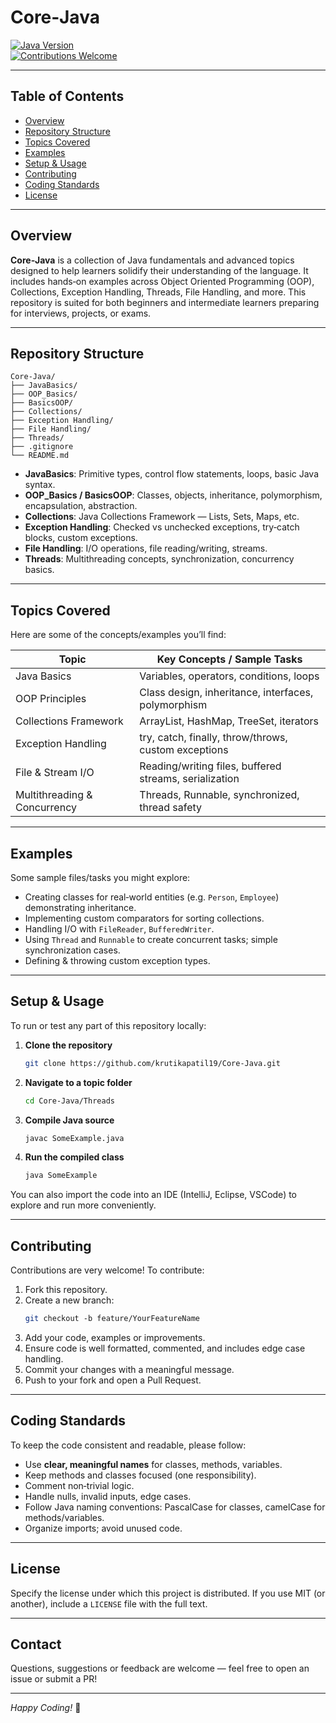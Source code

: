 # Core‑Java

[![Java Version](https://img.shields.io/badge/Java-8%2B-blue.svg)](#)  
[![Contributions Welcome](https://img.shields.io/badge/Contributions-Welcome-brightgreen.svg)](#)  

---

## Table of Contents

- [Overview](#overview)  
- [Repository Structure](#repository-structure)  
- [Topics Covered](#topics-covered)  
- [Examples](#examples)  
- [Setup & Usage](#setup--usage)  
- [Contributing](#contributing)  
- [Coding Standards](#coding-standards)  
- [License](#license)  

---

## Overview

**Core‑Java** is a collection of Java fundamentals and advanced topics designed to help learners solidify their understanding of the language. It includes hands‑on examples across Object Oriented Programming (OOP), Collections, Exception Handling, Threads, File Handling, and more. This repository is suited for both beginners and intermediate learners preparing for interviews, projects, or exams.

---

## Repository Structure

```
Core‑Java/
├── JavaBasics/
├── OOP_Basics/
├── BasicsOOP/
├── Collections/
├── Exception Handling/
├── File Handling/
├── Threads/
├── .gitignore
└── README.md
```

- **JavaBasics**: Primitive types, control flow statements, loops, basic Java syntax.  
- **OOP_Basics / BasicsOOP**: Classes, objects, inheritance, polymorphism, encapsulation, abstraction.  
- **Collections**: Java Collections Framework — Lists, Sets, Maps, etc.  
- **Exception Handling**: Checked vs unchecked exceptions, try‑catch blocks, custom exceptions.  
- **File Handling**: I/O operations, file reading/writing, streams.  
- **Threads**: Multithreading concepts, synchronization, concurrency basics.

---

## Topics Covered

Here are some of the concepts/examples you’ll find:

| Topic                         | Key Concepts / Sample Tasks |
|------------------------------|-----------------------------|
| Java Basics                  | Variables, operators, conditions, loops |
| OOP Principles               | Class design, inheritance, interfaces, polymorphism |
| Collections Framework        | ArrayList, HashMap, TreeSet, iterators |
| Exception Handling           | try, catch, finally, throw/throws, custom exceptions |
| File & Stream I/O            | Reading/writing files, buffered streams, serialization |
| Multithreading & Concurrency | Threads, Runnable, synchronized, thread safety |

---

## Examples

Some sample files/tasks you might explore:

- Creating classes for real‑world entities (e.g. `Person`, `Employee`) demonstrating inheritance.  
- Implementing custom comparators for sorting collections.  
- Handling I/O with `FileReader`, `BufferedWriter`.  
- Using `Thread` and `Runnable` to create concurrent tasks; simple synchronization cases.  
- Defining & throwing custom exception types.

---

## Setup & Usage

To run or test any part of this repository locally:

1. **Clone the repository**  
   ```bash
   git clone https://github.com/krutikapatil19/Core‑Java.git
   ```

2. **Navigate to a topic folder**  
   ```bash
   cd Core‑Java/Threads
   ```

3. **Compile Java source**  
   ```bash
   javac SomeExample.java
   ```

4. **Run the compiled class**  
   ```bash
   java SomeExample
   ```

You can also import the code into an IDE (IntelliJ, Eclipse, VSCode) to explore and run more conveniently.

---

## Contributing

Contributions are very welcome! To contribute:

1. Fork this repository.  
2. Create a new branch:  
   ```bash
   git checkout ‑b feature/YourFeatureName
   ```  
3. Add your code, examples or improvements.  
4. Ensure code is well formatted, commented, and includes edge case handling.  
5. Commit your changes with a meaningful message.  
6. Push to your fork and open a Pull Request.

---

## Coding Standards

To keep the code consistent and readable, please follow:

- Use **clear, meaningful names** for classes, methods, variables.  
- Keep methods and classes focused (one responsibility).  
- Comment non‑trivial logic.  
- Handle nulls, invalid inputs, edge cases.  
- Follow Java naming conventions: PascalCase for classes, camelCase for methods/variables.  
- Organize imports; avoid unused code.

---

## License

Specify the license under which this project is distributed. If you use MIT (or another), include a `LICENSE` file with the full text.  

---

## Contact

Questions, suggestions or feedback are welcome — feel free to open an issue or submit a PR!

---

*Happy Coding!* 🚀
